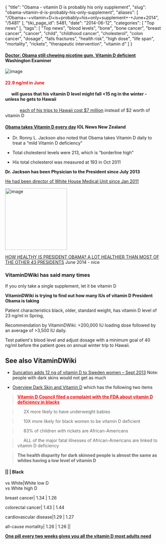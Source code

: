 {
    "title": "Obama - vitamin D is probably his only supplement",
    "slug": "obama-vitamin-d-is-probably-his-only-supplement",
    "aliases": [
        "/Obama+-+vitamin+D+is+probably+his+only+supplement+-+June+2014",
        "/5481"
    ],
    "tiki_page_id": 5481,
    "date": "2014-06-12",
    "categories": [
        "Top news"
    ],
    "tags": [
        "Top news",
        "blood levels",
        "bone",
        "bone cancer",
        "breast cancer",
        "cancer",
        "child",
        "childhood cancer",
        "cholesterol",
        "colon cancer",
        "dosage",
        "falls fractures",
        "health risk",
        "high dose",
        "life span",
        "mortality",
        "rickets",
        "therapeutic intervention",
        "vitamin d"
    ]
}


#### [Doctor: Obama still chewing nicotine gum, Vitamin D deficient](http://washingtonexaminer.com/doctor-obama-still-chewing-nicotine-gum-vitamin-d-deficient/article/2549683) Washington Examiner

<img src="https://d1bk1kqxc0sym.cloudfront.net/attachments/jpeg/obama-results.jpg" alt="image">

#### <span style="color:#F00;">22.9 ng/ml in June</span>

#### &nbsp; &nbsp; &nbsp; will guess that his vitamin D level might fall <15 ng in the winter - unless he gets to Hawaii  
 &nbsp; &nbsp; &nbsp; &nbsp; &nbsp; &nbsp;  [each of his trips to Hawaii cost $7 million](http://blogs.telegraph.co.uk/news/nilegardiner/100196479/barack-obamas-7-million-hawaii-vacation-is-an-insult-to-americas-struggling-middle-class/) instead of $2 worth of vitamin D

#### [Obama takes Vitamin D every day](http://www.iol.co.za/news/world/obama-takes-vitamin-d-every-day-1.1703054#.U5uXKfldWSo) IOL News New Zealand

* Dr. Ronny L. Jackson also noted that Obama takes Vitamin D daily to treat a “mild Vitamin D deficiency”

* Total cholesterol levels were 213, which is “borderline high” 

* His total cholesterol was measured at 193 in Oct 2011

 **Dr. Jackson has been Physician to the President since July 2013** 

[He had been director of White House Medical Unit since Jan 2011](https://www.linkedin.com/pub/ronny-jackson/47/bb/b08)

<img src="https://d1bk1kqxc0sym.cloudfront.net/attachments/jpeg/dr.-jackson.jpg" alt="image" width="200">

[HOW HEALTHY IS PRESIDENT OBAMA? A LOT HEALTHIER THAN MOST OF THE OTHER 43 PRESIDENTS](http://www.bustle.com/articles/28103-how-healthy-is-president-obama-a-lot-healthier-than-most-of-the-other-43-presidents) June 2014 - nice

### VitaminDWiki has said many times

If you only take a single supplement, let it be vitamin D

 **VitaminDWiki is trying to find out how many IUs of vitamin D President Obama is taking** 

Patient characteristics  black, older, standard weight, has vitamin D level of 23 ng/ml in Spring,

Recommendation by VitaminDWiki: >200,000 IU loading dose followed by an average of >3,500 IU daily.

Test patient's blood level and adjust dosage with a minimum goal of 40 ng/ml before the patient goes on annual winter trip to Hawaii.

## See also VitaminDWiki

* [Suncation adds 12 ng of vitamin D to Sweden women – Sept 2013](/posts/suncation-adds-12-ng-of-vitamin-d-to-sweden-women)  Note: people with dark skins would not get as much

* [Overview Dark Skin and Vitamin D](/posts/overview-dark-skin-and-vitamin-d) which has the following two items

>  **<a href="/posts/span-stylecolorf00vitamin-d-council-filed-a-complaint-with-the-fda-about-vitamin-y-in-blacksspan" style="color: red; text-decoration: underline;" title="This link has an unknown page_id: 1772"><span style="color:#F00;">Vitamin D Council filed a complaint with the FDA about vitamin D deficiency in blacks</span></a>** 

> &nbsp; &nbsp; &nbsp;2X more likely to have underweight babies

> &nbsp; &nbsp; &nbsp;10X more likely for black women to be vitamin D deficient

> &nbsp; &nbsp; &nbsp;83% of children with rickets are African-Americans

> &nbsp; &nbsp; &nbsp;ALL of the major fatal illnesses of African-Americans are linked to vitamin D deficiency

>  **The health disparity for dark skinned people is almost the same as whites having a low level of vitamin D** 

#### || |   Black   
vs White|White low D   
vs White high D

breast cancer| 1.34  |   1.26

colorectal cancer| 1.43  |    1.44

cardiovascular disease|1.29   |   1.27

all-cause mortality| 1.26  |  1.26 ||

 **[One pill every two weeks gives you all the vitamin D most adults need](/posts/one-pill-every-two-weeks-gives-you-all-the-vitamin-d-most-adults-need)**